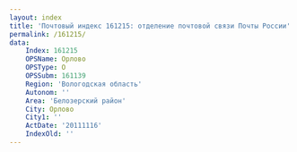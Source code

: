 ```yaml
---
layout: index
title: 'Почтовый индекс 161215: отделение почтовой связи Почты России'
permalink: /161215/
data:
    Index: 161215
    OPSName: Орлово
    OPSType: О
    OPSSubm: 161139
    Region: 'Вологодская область'
    Autonom: ''
    Area: 'Белозерский район'
    City: Орлово
    City1: ''
    ActDate: '20111116'
    IndexOld: ''
---
```

